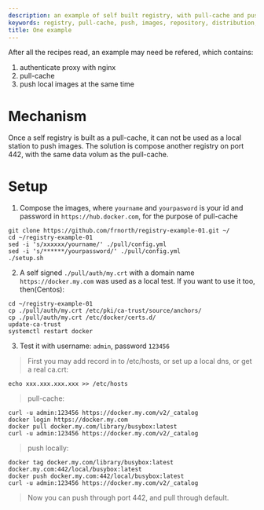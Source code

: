 ```yaml
---
description: an example of self built registry, with pull-cache and push local images
keywords: registry, pull-cache, push, images, repository, distribution, recipes
title: One example
---
```


After all the recipes read, an example may need be refered, which contains:
1. authenticate proxy with nginx  
2. pull-cache  
3. push local images at the same time  

# Mechanism

Once a self registry is built as a pull-cache, it can not be used as a local station to push images. The solution is compose another registry on port 442, with the same data volum as the pull-cache.

# Setup
1. Compose the images, where `yourname` and `yourpasword` is your id and password in `https://hub.docker.com`, for the purpose of pull-cache   
```
git clone https://github.com/frnorth/registry-example-01.git ~/
cd ~/registry-example-01
sed -i 's/xxxxxx/yourname/' ./pull/config.yml
sed -i 's/******/yourpassword/' ./pull/config.yml
./setup.sh
```
2. A self signed `./pull/auth/my.crt` with a domain name `https://docker.my.com` was used as a local test. If you want to use it too, then(Centos):  
```
cd ~/registry-example-01
cp ./pull/auth/my.crt /etc/pki/ca-trust/source/anchors/
cp ./pull/auth/my.crt /etc/docker/certs.d/
update-ca-trust
systemctl restart docker
```

3. Test it with username: `admin`, password `123456`  
> First you may add record in to /etc/hosts, or set up a local dns, or get a real ca.crt:
```
echo xxx.xxx.xxx.xxx >> /etc/hosts
```
> pull-cache:
```
curl -u admin:123456 https://docker.my.com/v2/_catalog
docker login https://docker.my.com
docker pull docker.my.com/library/busybox:latest
curl -u admin:123456 https://docker.my.com/v2/_catalog
```
> push locally:
```
docker tag docker.my.com/library/busybox:latest docker.my.com:442/local/busybox:latest
docker push docker.my.com:442/local/busybox:latest
curl -u admin:123456 https://docker.my.com/v2/_catalog
```
> Now you can push through port 442, and pull through default.

